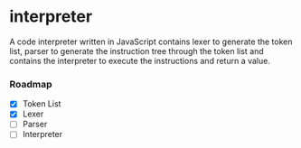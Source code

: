 # interpreter
A code interpreter written in JavaScript contains lexer to generate the token list, parser to generate the instruction tree through the token list and contains the interpreter to execute the instructions and return a value.

### Roadmap

- [x] Token List
- [x] Lexer
- [ ] Parser
- [ ] Interpreter
